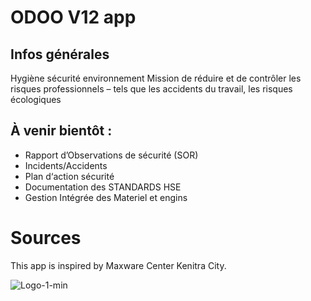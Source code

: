 # ODOO V12 app

## Infos générales

Hygiène sécurité environnement 
Mission de réduire et de contrôler les risques professionnels – tels que les accidents du travail, les risques écologiques

## À venir bientôt :
* Rapport d’Observations de sécurité (SOR)
* Incidents/Accidents
* Plan d‘action sécurité
* Documentation des STANDARDS HSE
* Gestion Intégrée des Materiel et engins
# Sources
This app is inspired by Maxware Center Kenitra City.

 ![Logo-1-min](https://user-images.githubusercontent.com/44381355/62157339-d5d11000-b304-11e9-9d74-5442fe25a015.png)
